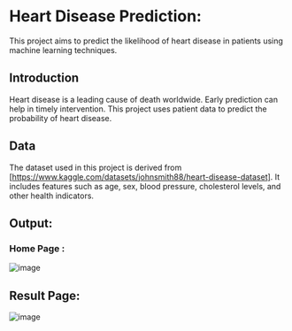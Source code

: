 # Heart Disease Prediction:
This project aims to predict the likelihood of heart disease in patients using machine learning techniques.

## Introduction
Heart disease is a leading cause of death worldwide. Early prediction can help in timely intervention. This project uses patient data to predict the probability of heart disease.

## Data
The dataset used in this project is derived from [https://www.kaggle.com/datasets/johnsmith88/heart-disease-dataset]. It includes features such as age, sex, blood pressure, cholesterol levels, and other health indicators.

## Output:
### Home Page : 
![image](https://github.com/user-attachments/assets/4fe38d04-fb99-4ec6-90e9-6494db7648e2)

## Result Page:
![image](https://github.com/user-attachments/assets/131fa342-de1a-41a3-89ee-c3e8efd1fa5f)
